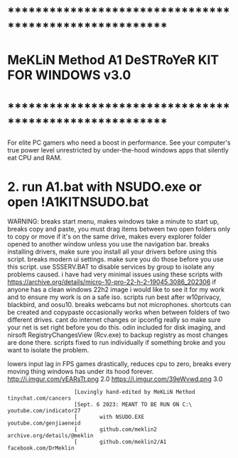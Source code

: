 #                *******************************************************
#                 MeKLiN Method A1 DeSTRoYeR KIT FOR WINDOWS v3.0 
#                *******************************************************
For elite PC gamers who need a boost in performance. See your computer's true power level unrestricted by under-the-hood windows apps that silently eat CPU and RAM.

# 2. run A1.bat with NSUDO.exe or open !A1KITNSUDO.bat

WARNING: breaks start menu, makes windows take a minute to start up, breaks copy and paste, you must drag items between two open folders only to copy or move if it's on the same drive, makes every explorer folder opened to another window unless you use the navigation bar. breaks installing drivers, make sure you install all your drivers before using this script. breaks modern ui settings. make sure you do those before you use this script. use SSSERV.BAT to disable services by group to isolate any problems caused. i have had very minimal issues using these scripts with https://archive.org/details/micro-10-pro-22-h-2-19045.3086_202306 if anyone has a clean windows 22h2 image i would like to see it for my work and to ensure my work is on a safe iso. scripts run best after w10privacy, blackbird, and oosu10. breaks webcams but not microphones. shortcuts can be created and copypaste occasionally works when between folders of two different drives. cant do internet changes or ipconfig really so make sure your net is set right before you do this. odin included for disk imaging, and nirsoft RegistryChangesView (Rcv.exe) to backup registry as most changes are done there. scripts fixed to run individually if something broke and you want to isolate the problem.

lowers input lag in FPS games drastically, reduces cpu to zero, breaks every moving thing windows has under its hood forever.
http://i.imgur.com/yEARsTt.png 2.0
https://i.imgur.com/39eWvwd.png 3.0

                         [Lovingly hand-edited by MeKLiN Method  tinychat.com/cancers
                         [Sept. 6 2023: MEANT TO BE RUN ON C:\   youtube.com/indicator27
                         [       with NSUDO.EXE                  youtube.com/genjiaeneid
                         [       github.com/meklin2              archive.org/details/@meklin
                         [       github.com/meklin2/A1           facebook.com/DrMeklin
